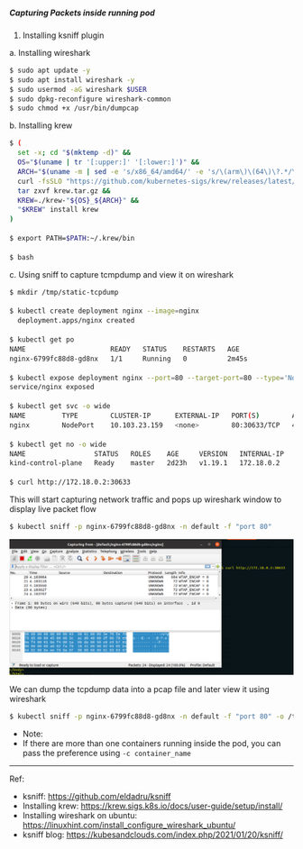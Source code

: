 ##### Capturing Packets inside running pod 


1. Installing ksniff plugin

a. Installing wireshark
```bash
$ sudo apt update -y
$ sudo apt install wireshark -y
$ sudo usermod -aG wireshark $USER
$ sudo dpkg-reconfigure wireshark-common
$ sudo chmod +x /usr/bin/dumpcap

```

b. Installing krew
```bash
$ (
  set -x; cd "$(mktemp -d)" &&
  OS="$(uname | tr '[:upper:]' '[:lower:]')" &&
  ARCH="$(uname -m | sed -e 's/x86_64/amd64/' -e 's/\(arm\)\(64\)\?.*/\1\2/' -e 's/aarch64$/arm64/')" &&
  curl -fsSLO "https://github.com/kubernetes-sigs/krew/releases/latest/download/krew.tar.gz" &&
  tar zxvf krew.tar.gz &&
  KREW=./krew-"${OS}_${ARCH}" &&
  "$KREW" install krew
)

$ export PATH=$PATH:~/.krew/bin

$ bash

``` 

c. Using sniff to capture tcmpdump and view it on wireshark
```bash
$ mkdir /tmp/static-tcpdump

$ kubectl create deployment nginx --image=nginx
  deployment.apps/nginx created

$ kubectl get po
NAME                     READY   STATUS    RESTARTS   AGE
nginx-6799fc88d8-gd8nx   1/1     Running   0          2m45s

$ kubectl expose deployment nginx --port=80 --target-port=80 --type='NodePort' 
service/nginx exposed

$ kubectl get svc -o wide
NAME         TYPE        CLUSTER-IP      EXTERNAL-IP   PORT(S)        AGE   SELECTOR
nginx        NodePort    10.103.23.159   <none>        80:30633/TCP   4s    app=nginx

$ kubectl get no -o wide
NAME                 STATUS   ROLES    AGE     VERSION   INTERNAL-IP   EXTERNAL-IP   OS-IMAGE                                     KERNEL-VERSION     CONTAINER-RUNTIME
kind-control-plane   Ready    master   2d23h   v1.19.1   172.18.0.2    <none>        Ubuntu Groovy Gorilla (development branch)   5.4.0-73-generic   containerd://1.4.0

$ curl http://172.18.0.2:30633
```

This will start capturing network traffic and pops up wireshark window to display live packet flow
```bash
$ kubectl sniff -p nginx-6799fc88d8-gd8nx -n default -f "port 80"
```
![live_tcpdump_data](./static/ksniff_nginx.png)

We can dump the tcpdump data into a pcap file and later view it using wireshark
```bash
$ kubectl sniff -p nginx-6799fc88d8-gd8nx -n default -f "port 80" -o /tmp/myexample-k8s.pcap
```

- Note: 
- If there are more than one containers running inside the pod, you can pass the preference using `-c container_name`




---
Ref:
- ksniff: https://github.com/eldadru/ksniff
- Installing krew: https://krew.sigs.k8s.io/docs/user-guide/setup/install/
- Installing wireshark on ubuntu: https://linuxhint.com/install_configure_wireshark_ubuntu/
- ksniff blog: https://kubesandclouds.com/index.php/2021/01/20/ksniff/
